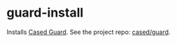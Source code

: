 # guard-install

Installs [Cased Guard](https://cased.com/guard). See the project repo: [cased/guard](https://github.com/cased/guard).
